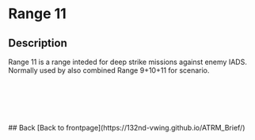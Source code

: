 # Range 11

## Description
Range 11 is a range inteded for deep strike missions against enemy IADS. Normally used by also combined Range 9+10+11 for scenario.



<br>
<br>
<br>
<br>
<br>
## Back
[Back to frontpage](https://132nd-vwing.github.io/ATRM_Brief/)